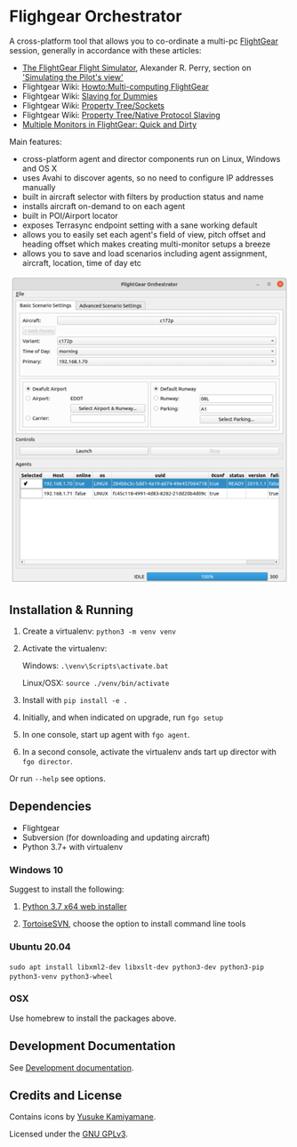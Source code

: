 # Flighgear Orchestrator

A cross-platform tool that allows you to co-ordinate a multi-pc [FlightGear] session,
generally in accordance with these articles:

- [The FlightGear Flight Simulator], Alexander R. Perry, section on ['Simulating the Pilot's view']
- Flightgear Wiki: [Howto:Multi-computing FlightGear]
- Flightgear Wiki: [Slaving for Dummies]
- Flightgear Wiki: [Property Tree/Sockets]
- Flightgear Wiki: [Property Tree/Native Protocol Slaving]
- [Multiple Monitors in FlightGear: Quick and Dirty]

Main features:

- cross-platform agent and director components run on Linux, Windows and OS X
- uses Avahi to discover agents, so no need to configure IP addresses manually
- built in aircraft selector with filters by production status and name
- installs aircraft on-demand to on each agent
- built in POI/Airport locator
- exposes Terrasync endpoint setting with a sane working default
- allows  you to easily set each agent's field of view, pitch offset and heading offset which makes creating multi-monitor setups a breeze
- allows you to save and load scenarios including agent assignment, aircraft, location, time of day etc

![Main Window](assets/screenshot.png)

## Installation & Running

1. Create a virtualenv: `python3 -m venv venv`
2. Activate the virtualenv:

   Windows: `.\venv\Scripts\activate.bat`

   Linux/OSX: `source ./venv/bin/activate`

3. Install with `pip install -e .`
4. Initially, and when indicated on upgrade, run `fgo setup`
5. In one console, start up agent with `fgo agent`.
6. In a second console, activate the virtualenv ands tart up director with `fgo director`.

Or run `--help` see options.

## Dependencies

- Flightgear
- Subversion (for downloading and updating aircraft)
- Python 3.7+ with virtualenv

### Windows 10

Suggest to install the following:

1. [Python 3.7 x64 web installer]

2. [TortoiseSVN], choose the option to install command line tools

### Ubuntu 20.04

`sudo apt install libxml2-dev libxslt-dev python3-dev python3-pip python3-venv python3-wheel`

### OSX

Use homebrew to install the packages above.

## Development Documentation

See [Development documentation].

## Credits and License

Contains icons by [Yusuke Kamiyamane](http://p.yusukekamiyamane.com/).

Licensed under the [GNU GPLv3].

['simulating the pilot's view']: https://www.usenix.org/legacy/publications/library/proceedings/usenix04/tech/sigs/full_papers/perry/perry_html/Simulating_Pilot_s.html
[the flightgear flight simulator]: https://www.usenix.org/legacy/publications/library/proceedings/usenix04/tech/sigs/full_papers/perry/perry_html/fgfs.html
[howto:multi-computing flightgear]: http://wiki.flightgear.org/Howto:Multi-computing_FlightGear
[slaving for dummies]: http://wiki.flightgear.org/Slaving_for_Dummies
[property tree/sockets]: http://wiki.flightgear.org/Property_Tree/Sockets
[flightgear]: http://home.flightgear.org/
[development documentation]: ./README-dev.md
[gnu gplv3]: ./LICENSE.txt
[tortoisesvn]: https://tortoisesvn.net/
[python 3.7 x64 web installer]: https://www.python.org/downloads/release/python-372/
[multiple monitors in flightgear: quick and dirty]: http://www.inkdrop.net/dave/multimon.pdf
[property tree/native protocol slaving]: http://wiki.flightgear.org/Property_Tree/Native_Protocol_Slaving
